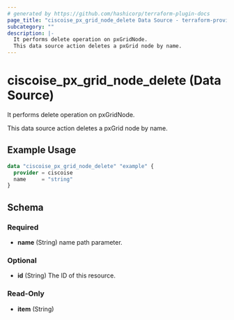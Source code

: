 ```yaml
---
# generated by https://github.com/hashicorp/terraform-plugin-docs
page_title: "ciscoise_px_grid_node_delete Data Source - terraform-provider-ciscoise"
subcategory: ""
description: |-
  It performs delete operation on pxGridNode.
  This data source action deletes a pxGrid node by name.
---
```


# ciscoise_px_grid_node_delete (Data Source)

It performs delete operation on pxGridNode.

This data source action deletes a pxGrid node by name.

## Example Usage

```terraform
data "ciscoise_px_grid_node_delete" "example" {
  provider = ciscoise
  name     = "string"
}
```

<!-- schema generated by tfplugindocs -->
## Schema

### Required

- **name** (String) name path parameter.

### Optional

- **id** (String) The ID of this resource.

### Read-Only

- **item** (String)



